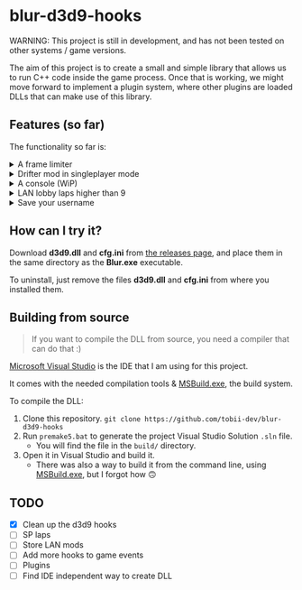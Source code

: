 # blur-d3d9-hooks
WARNING: This project is still in development, and has not been tested on other systems / game versions.

The aim of this project is to create a small and simple library that allows us to run C++ code inside the game process.
Once that is working, we might move forward to implement a plugin system, where other plugins are loaded DLLs that can make use of this library.

## Features (so far)
The functionality so far is:
<details>
  <summary>A frame limiter</summary>
  <p>
  Set the limit in the <b>cfg.ini</b> config file. Most people use ~30 fps.
  </p>
  <p>
  Press <kbd>NUMPAD PLUS</kbd> or <kbd>NUMPAD MINUS</kbd> to change it while playing.
  </br>
  Press <kbd>NUMPAD MULTIPLY</kbd> to loop over common values.
  </br>
  Press <kbd>END</kbd> to toggle displaying a bar.
  </p>
 </details>
 <details>
  <summary>Drifter mod in singleplayer mode</summary>
  <p>
  Toggle it ON/OFF with <kbd>NUMPAD DIVIDE</kbd> or with the <code>tg</code> console command.
  </p>
  <p>If it is ON when you enter the car select menu, the game will bug. Toggle it ON only when you're already in the car select menu.<br>
  ~~This feature doesnt work for everyone (I belive it depends on the game version).~~ working for Blur.exe v1.2</p>
 </details>
 <details>
  <summary>A console (WiP)</summary>
  <p>You can type some commands into it...</p>
  <p>Change your username with the <code>name</code> command. The change will be visible when you enter the LAN menu.
  <br>See current fps with the <code>fps</code> command.
  <br>See current lobby info with the <code>info</code> command.
  <br>Toggle Single-Player DRITER mod with <code>tg</code> command.
  <br>Change the number of laps for the race with <code>laps <#n></code> command.
  <br>Better features to the console will be added soon :)</p>
 </details>
 <details>
  <summary>LAN lobby laps higher than 9</summary>
  <p>When hosting a LAN lobby, you can set the number of laps for the race to a number between 10 and 255. Example: <code>laps 20</code>.
  <br>When going over 127 laps, it will display the laps in the lobby as a negative number.
  <br>To make sure all the players in your lobby also have this updated value, open and close the lobby settings menu.
  <br>YOU WILL HAVE TO USE THE <code>laps</code> COMMAND TO BE ABLE TO CHANGE LOBBY SETTINGS AGAIN (just type "laps" into the console).
  <br>During the race, if you pick up a powerup after lap 127, you will not be able to pick it up again for the rest of the race.</p>
  <br>This will also allow you to do multiple laps on the Mount Haruna track. After crossing the finnish line, keep driving forward untill you clip trough the invisible wall at the end. The car will fall into  <b>t h e    v o i d</b>  and will be teleported back to the start of the track.
 </details>
 <details>
  <summary>Save your username</summary>
  <p>Edit the <b>cfg.ini</b> config file, change the "<b>YOUR_NAME_HERE</b>" section to your prefered username</p>
 </details>

## How can I try it?
Download <b>d3d9.dll</b> and <b>cfg.ini</b> from [the releases page](https://github.com/tobii-dev/blur-d3d9-hooks/releases), and place them in the same directory as the <b>Blur.exe</b> executable.


To uninstall, just remove the files <b>d3d9.dll</b> and <b>cfg.ini</b> from where you installed them.

## Building from source
> If you want to compile the DLL from source, you need a compiler that can do that :)

[Microsoft Visual Studio](https://visualstudio.microsoft.com/vs/) is the IDE that I am using for this project.

It comes with the needed compilation tools & [MSBuild.exe](https://docs.microsoft.com/en-us/visualstudio/msbuild/msbuild), the build system.


To compile the DLL:
1. Clone this repository. `git clone https://github.com/tobii-dev/blur-d3d9-hooks`
2. Run `premake5.bat` to generate the project Visual Studio Solution `.sln` file.
	* You will find the file in the `build/` directory.
3. Open it in Visual Studio and build it.
	* There was also a way to build it from the command line, using [MSBuild.exe](https://docs.microsoft.com/en-us/visualstudio/msbuild/msbuild), but I forgot how :upside_down_face:


## TODO
- [x] Clean up the d3d9 hooks
- [ ] SP laps
- [ ] Store LAN mods
- [ ] Add more hooks to game events
- [ ] Plugins
- [ ] Find IDE independent way to create DLL
